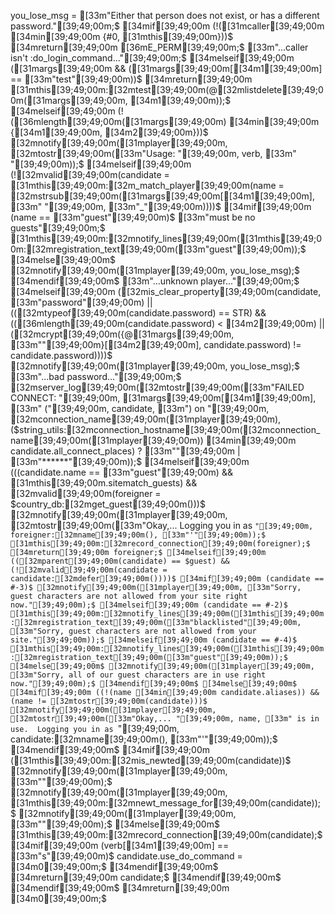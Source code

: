 you_lose_msg = [33m"Either that person does not exist, or has a different password."[39;49;00m;$
[34mif[39;49;00m (!([31mcaller[39;49;00m [34min[39;49;00m {#0, [31mthis[39;49;00m}))$
  [34mreturn[39;49;00m [36mE_PERM[39;49;00m;$
  [33m"...caller isn't :do_login_command..."[39;49;00m;$
[34melseif[39;49;00m ([31margs[39;49;00m && ([31margs[39;49;00m[[34m1[39;49;00m] == [33m"test"[39;49;00m))$
  [34mreturn[39;49;00m [31mthis[39;49;00m:[32mtest[39;49;00m(@[32mlistdelete[39;49;00m([31margs[39;49;00m, [34m1[39;49;00m));$
[34melseif[39;49;00m (!([36mlength[39;49;00m([31margs[39;49;00m) [34min[39;49;00m {[34m1[39;49;00m, [34m2[39;49;00m}))$
  [32mnotify[39;49;00m([31mplayer[39;49;00m, [32mtostr[39;49;00m([33m"Usage:  "[39;49;00m, verb, [33m" <existing-player-name> <password>"[39;49;00m));$
[34melseif[39;49;00m (![32mvalid[39;49;00m(candidate = [31mthis[39;49;00m:[32m_match_player[39;49;00m(name = [32mstrsub[39;49;00m([31margs[39;49;00m[[34m1[39;49;00m], [33m" "[39;49;00m, [33m"_"[39;49;00m))))$
  [34mif[39;49;00m (name == [33m"guest"[39;49;00m)$
    [33m"must be no guests"[39;49;00m;$
    [31mthis[39;49;00m:[32mnotify_lines[39;49;00m([31mthis[39;49;00m:[32mregistration_text[39;49;00m([33m"guest"[39;49;00m));$
  [34melse[39;49;00m$
    [32mnotify[39;49;00m([31mplayer[39;49;00m, you_lose_msg);$
  [34mendif[39;49;00m$
  [33m"...unknown player..."[39;49;00m;$
[34melseif[39;49;00m ([32mis_clear_property[39;49;00m(candidate, [33m"password"[39;49;00m) || (([32mtypeof[39;49;00m(candidate.password) == STR) && (([36mlength[39;49;00m(candidate.password) < [34m2[39;49;00m) || ([32mcrypt[39;49;00m({@[31margs[39;49;00m, [33m""[39;49;00m}[[34m2[39;49;00m], candidate.password) != candidate.password))))$
  [32mnotify[39;49;00m([31mplayer[39;49;00m, you_lose_msg);$
  [33m"...bad password..."[39;49;00m;$
  [32mserver_log[39;49;00m([32mtostr[39;49;00m([33m"FAILED CONNECT: "[39;49;00m, [31margs[39;49;00m[[34m1[39;49;00m], [33m" ("[39;49;00m, candidate, [33m") on "[39;49;00m, [32mconnection_name[39;49;00m([31mplayer[39;49;00m), ($string_utils:[32mconnection_hostname[39;49;00m([32mconnection_name[39;49;00m([31mplayer[39;49;00m)) [34min[39;49;00m candidate.all_connect_places) ? [33m""[39;49;00m | [33m"******"[39;49;00m));$
[34melseif[39;49;00m (((candidate.name == [33m"guest"[39;49;00m) && [31mthis[39;49;00m.sitematch_guests) && [32mvalid[39;49;00m(foreigner = $country_db:[32mget_guest[39;49;00m()))$
  [32mnotify[39;49;00m([31mplayer[39;49;00m, [32mtostr[39;49;00m([33m"Okay,...  Logging you in as `"[39;49;00m, foreigner:[32mname[39;49;00m(), [33m"'"[39;49;00m));$
  [31mthis[39;49;00m:[32mrecord_connection[39;49;00m(foreigner);$
  [34mreturn[39;49;00m foreigner;$
[34melseif[39;49;00m (([32mparent[39;49;00m(candidate) == $guest) && (![32mvalid[39;49;00m(candidate = candidate:[32mdefer[39;49;00m())))$
  [34mif[39;49;00m (candidate == #-3)$
    [32mnotify[39;49;00m([31mplayer[39;49;00m, [33m"Sorry, guest characters are not allowed from your site right now."[39;49;00m);$
  [34melseif[39;49;00m (candidate == #-2)$
    [31mthis[39;49;00m:[32mnotify_lines[39;49;00m([31mthis[39;49;00m:[32mregistration_text[39;49;00m([33m"blacklisted"[39;49;00m, [33m"Sorry, guest characters are not allowed from your site."[39;49;00m));$
  [34melseif[39;49;00m (candidate == #-4)$
    [31mthis[39;49;00m:[32mnotify_lines[39;49;00m([31mthis[39;49;00m:[32mregistration_text[39;49;00m([33m"guest"[39;49;00m));$
  [34melse[39;49;00m$
    [32mnotify[39;49;00m([31mplayer[39;49;00m, [33m"Sorry, all of our guest characters are in use right now."[39;49;00m);$
  [34mendif[39;49;00m$
[34melse[39;49;00m$
  [34mif[39;49;00m ((!(name [34min[39;49;00m candidate.aliases)) && (name != [32mtostr[39;49;00m(candidate)))$
    [32mnotify[39;49;00m([31mplayer[39;49;00m, [32mtostr[39;49;00m([33m"Okay,... "[39;49;00m, name, [33m" is in use.  Logging you in as `"[39;49;00m, candidate:[32mname[39;49;00m(), [33m"'"[39;49;00m));$
  [34mendif[39;49;00m$
  [34mif[39;49;00m ([31mthis[39;49;00m:[32mis_newted[39;49;00m(candidate))$
    [32mnotify[39;49;00m([31mplayer[39;49;00m, [33m""[39;49;00m);$
    [32mnotify[39;49;00m([31mplayer[39;49;00m, [31mthis[39;49;00m:[32mnewt_message_for[39;49;00m(candidate));$
    [32mnotify[39;49;00m([31mplayer[39;49;00m, [33m""[39;49;00m);$
  [34melse[39;49;00m$
    [31mthis[39;49;00m:[32mrecord_connection[39;49;00m(candidate);$
    [34mif[39;49;00m (verb[[34m1[39;49;00m] == [33m"s"[39;49;00m)$
      candidate.use_do_command = [34m0[39;49;00m;$
    [34mendif[39;49;00m$
    [34mreturn[39;49;00m candidate;$
  [34mendif[39;49;00m$
[34mendif[39;49;00m$
[34mreturn[39;49;00m [34m0[39;49;00m;$
